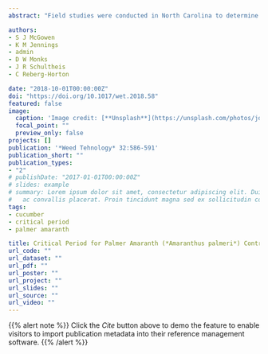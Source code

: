 ```yaml
---
abstract: "Field studies were conducted in North Carolina to determine the critical period for Palmer amaranth control (CPPAC) in pickling cucumber. In removal treatments (REM), emerged Palmer amaranth were allowed to compete with cucumber for 14, 21, 28, or 35 d after sowing (DAS) in 2014 and 14, 21, 35, or 42 DAS in 2015, and cucumber was kept weed-free for the remainder of the season. In the establishment treatments (EST), cucumber was maintained free of Palmer amaranth by hand removal until 14, 21, 28, or 35 DAS in 2014 and until 14, 21, 35, or 42 DAS in 2015; after this, Palmer amaranth was allowed to establish and compete with the cucumber for the remainder of the season. The beginning and end of the CPPAC, based on 5% loss of marketable yield, was determined by fitting log-logistic and Gompertz equations to the relative yield data representing REM and EST, respectively. Season-long competition by Palmer amaranth reduced pickling cucumber yield by 45% to 98% and 88% to 98% during 2014 and 2015, respectively. When cucumber was planted on April 25, 2015, the CPPAC ranged from 570 to 1,002 heat units (HU), which corresponded to 32 to 49 DAS. However, when cucumber planting was delayed 2 to 4 wk (May 7 and May 21, 2014 and May 4, 2015), the CPPAC lasted from 100 to 918 HU (7 to 44 DAS). This research suggested that planting pickling cucumber as early as possible during the season may help to reduce competition by Palmer amaranth and delay the beginning of the CPPAC."

authors:
- S J McGowen
- K M Jennings
- admin
- D W Monks
- J R Schultheis
- C Reberg-Horton

date: "2018-10-01T00:00:00Z"
doi: "https://doi.org/10.1017/wet.2018.58"
featured: false
image:
  caption: 'Image credit: [**Unsplash**](https://unsplash.com/photos/jdD8gXaTZsc)'
  focal_point: ""
  preview_only: false
projects: []
publication: '*Weed Tehnology* 32:586-591'
publication_short: ""
publication_types:
- "2"
# publishDate: "2017-01-01T00:00:00Z"
# slides: example
# summary: Lorem ipsum dolor sit amet, consectetur adipiscing elit. Duis posuere tellus
#   ac convallis placerat. Proin tincidunt magna sed ex sollicitudin condimentum.
tags:
- cucumber
- critical period
- palmer amaranth

title: Critical Period for Palmer Amaranth (*Amaranthus palmeri*) Control in Pickling Cucumber
url_code: ""
url_dataset: ""
url_pdf: ""
url_poster: ""
url_project: ""
url_slides: ""
url_source: ""
url_video: ""
---
```


{{% alert note %}}
Click the *Cite* button above to demo the feature to enable visitors to import publication metadata into their reference management software.
{{% /alert %}}


